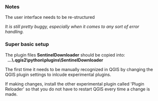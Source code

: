 
### Notes

The user interface needs to be re-structured

_It is still pretty buggy, especially when it comes to any sort of error handling._

### Super basic setup

The plugin files **SentinelDownloader** should be copied into:
  **...\\.qgis2\\python\\plugins\\SentinelDownloader**

The first time it needs to be manually recognized in QGIS by changing
the QGIS plugin settings to inlcude experimental plugins.

If making changes, install the other experimental plugin called 'Plugin Reloader'
so that you do not have to restart QGIS every time a change is made.
